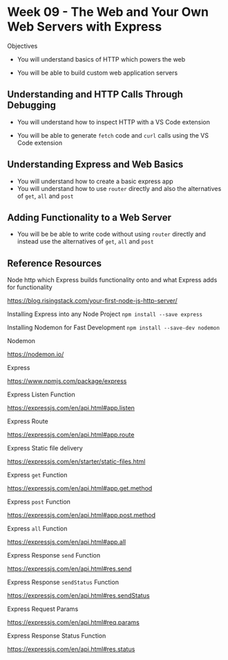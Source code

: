 # Week 09 - The Web and Your Own Web Servers with Express

Objectives

- You will understand basics of HTTP which powers the web

- You will be able to build custom web application servers

## Understanding and HTTP Calls Through Debugging

- You will understand how to inspect HTTP with a VS Code extension

- You will be able to generate `fetch` code and `curl` calls using the VS Code extension

## Understanding Express and Web Basics

- You will understand how to create a basic express app
- You will understand how to use `router` directly and also the alternatives of `get`, `all` and `post`

## Adding Functionality to a Web Server

- You will be be able to write code without using `router` directly and instead use the alternatives of `get`, `all` and `post`

## Reference Resources

Node http which Express builds functionality onto and what Express adds for functionality

 https://blog.risingstack.com/your-first-node-js-http-server/

Installing Express into any Node Project
 `npm install --save express`

Installing Nodemon for Fast Development
 `npm install --save-dev nodemon`

Nodemon

 <https://nodemon.io/>

Express

 <https://www.npmjs.com/package/express>

Express Listen Function

 <https://expressjs.com/en/api.html#app.listen>

Express Route

 <https://expressjs.com/en/api.html#app.route>

Express Static file delivery

 <https://expressjs.com/en/starter/static-files.html>

Express `get` Function

 <https://expressjs.com/en/api.html#app.get.method>

Express `post` Function

 <https://expressjs.com/en/api.html#app.post.method>

Express `all` Function

 <https://expressjs.com/en/api.html#app.all>

Express Response `send` Function

 <https://expressjs.com/en/api.html#res.send>

Express Response `sendStatus` Function

 <https://expressjs.com/en/api.html#res.sendStatus>

Express Request Params

 <https://expressjs.com/en/api.html#req.params>

Express Response Status Function

 <https://expressjs.com/en/api.html#res.status>
